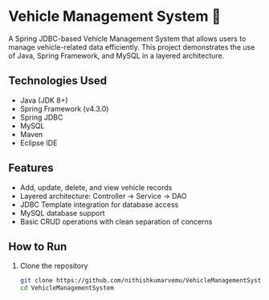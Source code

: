 # Vehicle Management System 🚗

A Spring JDBC-based Vehicle Management System that allows users to manage vehicle-related data efficiently. This project demonstrates the use of Java, Spring Framework, and MySQL in a layered architecture.

## Technologies Used

- Java (JDK 8+)
- Spring Framework (v4.3.0)
- Spring JDBC
- MySQL
- Maven
- Eclipse IDE

## Features

- Add, update, delete, and view vehicle records
- Layered architecture: Controller → Service → DAO
- JDBC Template integration for database access
- MySQL database support
- Basic CRUD operations with clean separation of concerns

## How to Run

1. Clone the repository
   ```bash
   git clone https://github.com/nithishkumarvemu/VehicleManagementSystem.git
   cd VehicleManagementSystem
